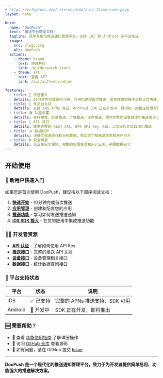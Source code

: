 ```yaml
---
# https://vitepress.dev/reference/default-theme-home-page
layout: home

hero:
  name: "DooPush"
  text: "推送平台帮助文档"
  tagline: 简单易用的推送通知管理平台，支持 iOS 和 Android 多平台推送
  image:
    src: /logo.svg
    alt: DooPush
  actions:
    - theme: brand
      text: 快速开始
      link: /guide/quick-start
    - theme: alt
      text: 查看 API
      link: /api/authentication

features:
  - title: 🚀 快速接入
    details: 10分钟内完成账号注册、应用创建和首次推送，简单快捷的操作流程让您快速上手
  - title: 📱 多平台支持
    details: 支持 iOS APNs 推送，Android SDK 正在开发中，提供统一的推送管理界面
  - title: 🛠 功能丰富
    details: 支持单推、批量推送、广播推送、定时推送，提供完整的设备管理和推送统计功能
  - title: 🔑 API 接口
    details: 提供完整的 REST API，支持 API Key 认证，让您轻松实现自动化推送
  - title: 📊 数据统计
    details: 详细的推送统计和分析数据，帮助您了解推送效果和用户行为
  - title: 🔒 安全可靠
    details: 企业级安全保障，完整的权限管理和审计日志，确保数据安全
---
```


## 开始使用

### 🎯 新用户快速入门

如果您是首次使用 DooPush，建议按以下顺序阅读文档：

1. [**快速开始**](/guide/quick-start) - 10分钟完成首次推送
2. [**应用管理**](/guide/apps) - 创建和配置您的应用
3. [**推送功能**](/guide/push) - 学习如何发送推送通知
4. [**iOS SDK 接入**](/sdk/ios-integration) - 在您的应用中集成推送功能

### 👨‍💻 开发者资源

- [**API 认证**](/api/authentication) - 了解如何使用 API Key
- [**推送接口**](/api/push-apis) - 完整的推送 API 文档
- [**设备接口**](/api/device-apis) - 设备管理相关接口
- [**数据接口**](/api/data-apis) - 统计数据查询接口

### 📱 平台支持状态

| 平台 | 状态 | 说明 |
|------|------|------|
| iOS | ✅ 已支持 | 完整的 APNs 推送支持，SDK 可用 |
| Android | 🚧 开发中 | SDK 正在开发，即将推出 |

### 🆘 需要帮助？

- 📖 查看 [功能使用指南](/guide/console) 了解详细操作
- 🔗 访问 [GitHub 仓库](https://github.com/doopush/doopush) 查看源码
- 💬 如有问题，请在 GitHub 提交 [Issue](https://github.com/doopush/doopush/issues)

---

**DooPush 是一个现代化的推送通知管理平台，致力于为开发者提供简单易用、功能强大的推送解决方案。**

